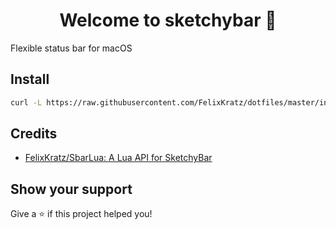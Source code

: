 <h1 align="center">Welcome to sketchybar 👋</h1>
<p>
  Flexible status bar for macOS
</p>

## Install

```sh
curl -L https://raw.githubusercontent.com/FelixKratz/dotfiles/master/install_sketchybar.sh | sh
```

## Credits

- [FelixKratz/SbarLua: A Lua API for SketchyBar](https://github.com/FelixKratz/SbarLua)

## Show your support

Give a ⭐️ if this project helped you!

